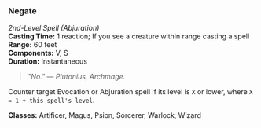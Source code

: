 ### Negate
*2nd-Level Spell (Abjuration)*  
**Casting Time:** 1 reaction; If you see a creature within range casting a spell  
**Range:** 60 feet  
**Components:** V, S  
**Duration:** Instantaneous  

> *"No." — Plutonius, Archmage.*

Counter target Evocation or Abjuration spell if its level is `X` or lower, where `X = 1 + this spell's level`.

**Classes:** Artificer, Magus, Psion, Sorcerer, Warlock, Wizard